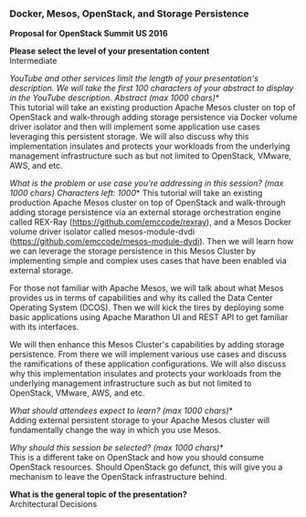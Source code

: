 ﻿### Docker, Mesos, OpenStack, and Storage Persistence

**Proposal for OpenStack Summit US 2016**

**Please select the level of your presentation content**  
Intermediate

**YouTube and other services limit the length of your presentation's description. We will take the first 100 characters of your abstract to display in the YouTube description. Abstract* (max 1000 chars)**  
This tutorial will take an existing production Apache Mesos cluster on top of OpenStack and walk-through adding storage persistence via Docker volume driver isolator and then will implement some application use cases leveraging this persistent storage. We will also discuss why this implementation insulates and protects your workloads from the underlying management infrastructure such as but not limited to OpenStack, VMware, AWS, and etc.

**What is the problem or use case you’re addressing in this session?* (max 1000 chars) Characters left: 1000**
This tutorial will take an existing production Apache Mesos cluster on top of OpenStack and walk-through adding storage persistence via an external storage orchestration engine called REX-Ray (https://github.com/emccode/rexray), and a Mesos Docker volume driver isolator called mesos-module-dvdi (https://github.com/emccode/mesos-module-dvdi). Then we will learn how we can leverage the storage persistence in this Mesos Cluster by implementing simple and complex uses cases that have been enabled via external storage.

For those not familiar with Apache Mesos, we will talk about what Mesos provides us in terms of capabilities and why its called the Data Center Operating System (DCOS). Then we will kick the tires by deploying some basic applications using Apache Marathon UI and REST API to get familiar with its interfaces.

We will then enhance this Mesos Cluster's capabilities by adding storage persistence. From there we will implement various use cases and discuss the ramifications of these application configurations. We will also discuss why this implementation insulates and protects your workloads from the underlying management infrastructure such as but not limited to OpenStack, VMware, AWS, and etc.

**What should attendees expect to learn?* (max 1000 chars)**  
Adding external persistent storage to your Apache Mesos cluster will fundamentally change the way in which you use Mesos.

**Why should this session be selected?* (max 1000 chars)**  
This is a different take on OpenStack and how you should consume OpenStack resources. Should OpenStack go defunct, this will give you a mechanism to leave the OpenStack infrastructure behind.

**What is the general topic of the presentation?**  
Architectural Decisions

